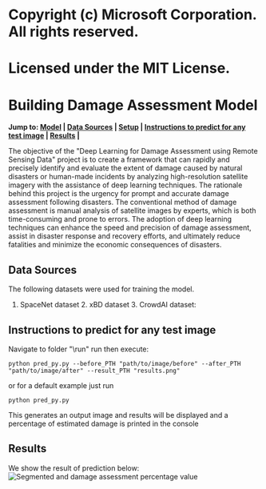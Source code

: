 # Copyright (c) Microsoft Corporation. All rights reserved.
# Licensed under the MIT License.

# Building Damage Assessment Model

**Jump to: [Model](#model) | [Data Sources](#data-sources) | [Setup](#setup) | [Instructions to predict for any test image](#instructions-to-predict-for-any-test-image) | [Results](#results) |**


The objective of the "Deep Learning for Damage Assessment using Remote Sensing Data" project is to create a framework that can rapidly and precisely identify and evaluate the extent of damage caused by natural disasters or human-made incidents by analyzing high-resolution satellite imagery with the assistance of deep learning techniques. The rationale behind this project is the urgency for prompt and accurate damage assessment following disasters. The conventional method of damage assessment is manual analysis of satellite images by experts, which is both time-consuming and prone to errors. The adoption of deep learning techniques can enhance the speed and precision of damage assessment, assist in disaster response and recovery efforts, and ultimately reduce fatalities and minimize the economic consequences of disasters.

## Data Sources
The following datasets were used for training the model.
1. SpaceNet dataset 2. xBD dataset 3. CrowdAI dataset: 

## Instructions to predict for any test image

Navigate to folder "\run" run then execute:
```
python pred_py.py --before_PTH "path/to/image/before" --after_PTH "path/to/image/after" --result_PTH "results.png"
```
or for a default example just run
```
python pred_py.py
```

This generates an output image and results will be displayed and a percentage of estimated damage is printed in the console


## Results
We show the result of prediction below:
![Segmented and damage assessment percentage value](./run/results.PNG)
